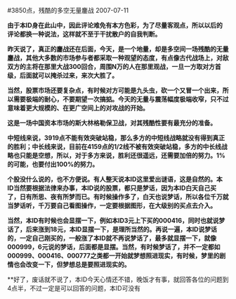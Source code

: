 #3850点，残酷的多空无量鏖战
2007-07-11

**由于本ID身在此山中，因此评论难免有本方色彩，为了尽量客观点，所以以后的评论都换一种说法，这样就不至于干扰散户的自我判断。**
 
**昨天说了，真正的鏖战还在后面，今天，是一个地量，却是多空间一场残酷的无量鏖战，其他大多数的市场参与者都采取一种观望的态度，有点像古代战场上，对敌双方的主将在那里大战300回合，周围N万的人在那里观战，一旦一方取对方首级，后面就可以掩杀过来，来次大胜了。**
 
**当然，股票市场还要复杂点，有时候对方可能是九头虫，砍一个又冒一个出来，所以需要极端的耐心，不要期望一次搞掂。今天的无量与震荡幅度极端收窄，只不过意味着更大规模的、在更广空间上的对攻战的开始。**
 
**这是一场中国资本市场的斯大林格勒保卫战，对其残酷性要有最充分的准备。**
 
**中短线来说，3919点不能有效突破站稳，那么多方的中短线战略就没有得到真正的胜利；中长线来说，目前在4159点的1/2线不被有效突破站稳，多方的中长线战略也只能是空想，所以，对于多方来说，胜利还很遥远，还需要加倍的努力。1%的可能，也要付出100%的努力。**
 
**个股没什么说的，也不方便说。有人整天说本ID这里爱出谜语，这是自然的。本ID当然要根据法律来办事，本ID说的股票，都只是梦话，因为本ID白天自己买了，日有所思、夜有所梦而已。有时候操作多了，白天也说梦话，所以各位千万就当梦话听，千万要自己看图操作，一定要根据图形，在大级别的买点去介入。**
 
**当然，本ID有时候也会显摆一下，例如本ID3元上下买的000416，同时也就说梦话了，后来涨到18元，本ID显摆一下，是理所当然的。再说一遍，本ID说梦话的，一定自己刚买的，一般涨了本ID就不再说梦话了，最多就显摆一下，就像000999，6元说的梦话，后面都是显摆。当然，有时候梦话了，并不一定都如000999、000416、000777之类都一开始就梦想照进现实，有时候，梦里的剧情也会改变一下，但梦想总是要照进现实的。**
 
**好了，废话就不说了，本ID今天心情还不错，晚饭才有事，就回答各位的问题到4点半，不过一定是可以回答的问题，本ID可没有